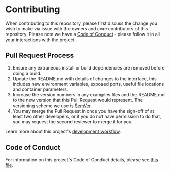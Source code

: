 # Contributing

When contributing to this repository, please first discuss the change you wish to make via issue with the owners and core contributors of this repository. Please note we have a [Code of Conduct](https://github.com/ZiCEFoundation/ziceio/blob/master/CODE_OF_CONDUCT.md) - please follow it in all your interactions with the project.

## Pull Request Process

1. Ensure any extraneous install or build dependencies are removed before doing a build.
2. Update the README.md with details of changes to the interface, this includes new environment
   variables, exposed ports, useful file locations and container parameters.
3. Increase the version numbers in any examples files and the README.md to the new version that this
   Pull Request would represent. The versioning scheme we use is [SemVer](http://semver.org/).
4. You may merge the Pull Request in once you have the sign-off of at least two other developers, or if you
   do not have permission to do that, you may request the second reviewer to merge it for you.

Learn more about this project's [development workflow](https://github.com/ZiCEFoundation/ziceio/blob/master/DEVELOPMENT_WORKFLOW.md).

## Code of Conduct

For information on this project's Code of Conduct details, please see [this file](https://github.com/ZiCEFoundation/ziceio/blob/master/CODE_OF_CONDUCT.md).